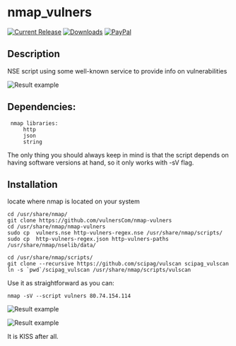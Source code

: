 # nmap_vulners

[![Current Release](https://img.shields.io/github/release/vulnersCom/nmap-vulners.svg "Current Release")](https://github.com/vulnersCom/nmap-vulners/releases/latest)
[![Downloads](https://img.shields.io/github/downloads/vulnersCom/nmap-vulners/total.svg "Downloads")](https://github.com/vulnersCom/nmap-vulners/releases) [![PayPal](https://img.shields.io/badge/donate-PayPal-green.svg)](https://paypal.me/videns)

## Description

NSE script using some well-known service to provide info on vulnerabilities

![Result example](https://github.com/anonymansz/nmap-vulners/blob/master/example.png)

## Dependencies:
     nmap libraries:
         http
         json
         string

The only thing you should always keep in mind is that the script depends on having software versions at hand, so it only works with -sV flag.
## Installation

locate where nmap is located on your system

~~~
cd /usr/share/nmap/
git clone https://github.com/vulnersCom/nmap-vulners
cd /usr/share/nmap/nmap-vulners
sudo cp  vulners.nse http-vulners-regex.nse /usr/share/nmap/scripts/
sudo cp  http-vulners-regex.json http-vulners-paths /usr/share/nmap/nselib/data/
~~~
~~~
cd /usr/share/nmap/scripts/
git clone --recursive https://github.com/scipag/vulscan scipag_vulscan
ln -s `pwd`/scipag_vulscan /usr/share/nmap/scripts/vulscan
~~~	
Use it as straightforward as you can:
~~~	
nmap -sV --script vulners 80.74.154.114
~~~

![Result example](https://github.com/anonymansz/nmap-vulners/blob/master/simple_regex_example.png)

![Result example](https://github.com/anonymansz/nmap-vulners/blob/master/paths_regex_example.png)

It is KISS after all.
